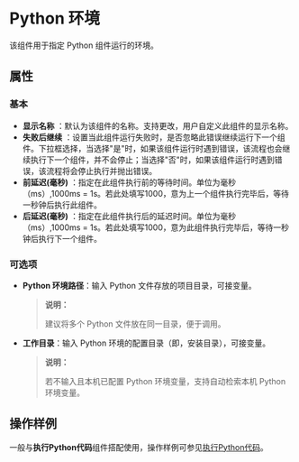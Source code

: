 # Python 环境

该组件用于指定 Python 组件运行的环境。

## 属性

### 基本

- **显示名称** ：默认为该组件的名称。支持更改，用户自定义此组件的显示名称。
- **失败后继续** ：设置当此组件运行失败时，是否忽略此错误继续运行下一个组件。下拉框选择，当选择"是"时，如果该组件运行时遇到错误，该流程也会继续执行下一个组件，并不会停止；当选择"否"时，如果该组件运行时遇到错误，该流程将会停止执行并抛出错误。
- **前延迟(毫秒)** ：指定在此组件执行前的等待时间。单位为毫秒（ms）,1000ms = 1s。若此处填写1000，意为上一个组件执行完毕后，等待一秒钟后执行此组件。
- **后延迟(毫秒)** ：指定在此组件执行后的延迟时间。单位为毫秒（ms）,1000ms = 1s。若此处填写1000，意为此组件执行完毕后，等待一秒钟后执行下一个组件。

### 可选项

- **Python 环境路径**：输入 Python 文件存放的项目目录，可接变量。
  
  >**说明：**
  >
  > 建议将多个 Python 文件放在同一目录，便于调用。

- **工作目录**：输入 Python 环境的配置目录（即，安装目录），可接变量。

  > **说明：**
  > 
  > 若不输入且本机已配置 Python 环境变量，支持自动检索本机 Python 环境变量。

## 操作样例
  一般与**执行Python代码**组件搭配使用，操作样例可参见[执行Python代码](activity/../PythonExcuteFile.md)。

   
